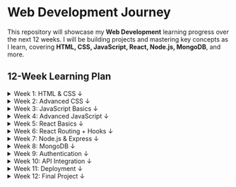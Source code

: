 # Web Development Journey

This repository will showcase my **Web Development** learning progress over the next 12 weeks. I will be building projects and mastering key concepts as I learn, covering **HTML, CSS, JavaScript, React, Node.js, MongoDB**, and more.

## 12-Week Learning Plan

<details>
  <summary>Week 1: HTML & CSS &#8595;</summary>
  **Goal:** Understand the basics of web structure (HTML) and styling (CSS)  
  **Topics Covered:**  
  - HTML elements and structure  
  - CSS properties, selectors, and layout techniques  
  - Responsive design principles  
</details>

<details>
  <summary>Week 2: Advanced CSS &#8595;</summary>
  **Goal:** Learn advanced layout techniques and responsive design  
  **Topics Covered:**  
  - Flexbox layouts  
  - CSS Grid for complex designs  
  - Styling a multi-page site with Flexbox/Grid  
</details>

<details>
  <summary>Week 3: JavaScript Basics &#8595;</summary>
  **Goal:** Master core JavaScript fundamentals (variables, functions, DOM)  
  **Topics Covered:**  
  - Data types and variables  
  - Functions, scope, and closures  
  - DOM manipulation  
</details>

<details>
  <summary>Week 4: Advanced JavaScript &#8595;</summary>
  **Goal:** Dive deeper into JS (ES6+, promises, async/await)  
  **Topics Covered:**  
  - Arrow functions, template literals  
  - Promises and async/await  
  - Error handling and debugging  
</details>

<details>
  <summary>Week 5: React Basics &#8595;</summary>
  **Goal:** Learn React basics (Components, JSX, State, Props)  
  **Topics Covered:**  
  - Understanding components and JSX  
  - State and props  
  - Event handling in React  
</details>

<details>
  <summary>Week 6: React Routing + Hooks &#8595;</summary>
  **Goal:** Learn React Router and useState, useEffect hooks  
  **Topics Covered:**  
  - React Router for navigation  
  - useState and useEffect hooks  
  - Managing component state in functional components  
</details>

<details>
  <summary>Week 7: Node.js & Express &#8595;</summary>
  **Goal:** Learn backend development with Node.js and Express.js  
  **Topics Covered:**  
  - Setting up a Node.js server  
  - Creating APIs with Express.js  
  - Middleware and routing  
</details>

<details>
  <summary>Week 8: MongoDB &#8595;</summary>
  **Goal:** Learn MongoDB and how to integrate it with Node.js  
  **Topics Covered:**  
  - MongoDB database concepts  
  - CRUD operations in MongoDB  
  - Connecting Node.js with MongoDB using Mongoose  
</details>

<details>
  <summary>Week 9: Authentication &#8595;</summary>
  **Goal:** Implement user authentication with JWT and Passport  
  **Topics Covered:**  
  - JWT for secure authentication  
  - Setting up Passport.js  
  - Protecting routes with authentication middleware  
</details>

<details>
  <summary>Week 10: API Integration &#8595;</summary>
  **Goal:** Learn how to integrate third-party APIs in React  
  **Topics Covered:**  
  - Fetching data from external APIs  
  - Handling API responses in React  
  - Displaying dynamic content based on API data  
</details>

<details>
  <summary>Week 11: Deployment &#8595;</summary>
  **Goal:** Learn how to deploy web applications  
  **Topics Covered:**  
  - Deploying React apps on Netlify  
  - Deploying Node.js apps on Heroku  
  - Setting up environment variables for deployment  
</details>

<details>
  <summary>Week 12: Final Project &#8595;</summary>
  **Goal:** Build a full-stack web application to showcase skills learned  
  **Topics Covered:**  
  - Full-stack development using React, Node.js, MongoDB  
  - Final project deployment  
  - Code cleanup and documentation for project showcase  
</details>
